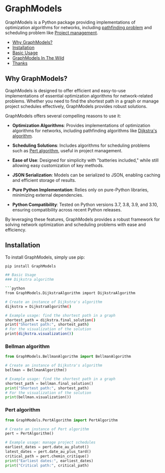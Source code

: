 # GraphModels

GraphModels is a Python package providing implementations of optimization algorithms for networks, including [pathfinding problem](https://fr.wikipedia.org/wiki/Probl%C3%A8me_de_plus_court_chemin) and scheduling problem like [Project management](https://en.wikipedia.org/wiki/Project_management).

- [Why GraphModels?](#why-graphmodels)
- [Installation](#installation)
- [Basic Usage](#basic-usage)
- [GraphModels In The Wild](#graphmodels-in-the-wild)
- [Thanks](#thanks)

## Why GraphModels?

GraphModels is designed to offer efficient and easy-to-use implementations of essential optimization algorithms for network-related problems. Whether you need to find the shortest path in a graph or manage project schedules effectively, GraphModels provides robust solutions.

GraphModels offers several compelling reasons to use it:

- **Optimization Algorithms**: Provides implementations of optimization algorithms for networks, including pathfinding algorithms like [Dijkstra's algorithm](https://fr.wikipedia.org/wiki/Algorithme_de_Dijkstra).

- **Scheduling Solutions**: Includes algorithms for scheduling problems such as [Pert algorithm](https://en.wikipedia.org/wiki/Program_evaluation_and_review_technique), useful in project management.

- **Ease of Use**: Designed for simplicity with "batteries included," while still allowing easy customization of key methods.

- **JSON Serialization**: Models can be serialized to JSON, enabling caching and efficient storage of results.

- **Pure Python Implementation**: Relies only on pure-Python libraries, minimizing external dependencies.

- **Python Compatibility**: Tested on Python versions 3.7, 3.8, 3.9, and 3.10, ensuring compatibility across recent Python releases.

By leveraging these features, GraphModels provides a robust framework for solving network optimization and scheduling problems with ease and efficiency.

## Installation

To install GraphModels, simply use pip:

```bash
pip install GraphModels

## Basic Usage
### Dijkstra algorithm

```python
from GraphModels.DijkstraAlgorithm import DijkstraAlgorithm

# Create an instance of Dijkstra's algorithm
dijkstra = DijkstraAlgorithm()

# Example usage: find the shortest path in a graph
shortest_path = dijkstra.final_solution()
print("Shortest path:", shortest_path)
# For the visualization of the solution 
print(dijkstra.visualization())
```

### Bellman algorithm

```python
from GraphModels.BellmanAlgorithm import BellmanAlgorithm

# Create an instance of Dijkstra's algorithm
bellman = BellmanAlgorithm()

# Example usage: find the shortest path in a graph
shortest_path = bellman.final_solution()
print("Shortest path:", shortest_path)
# For the visualization of the solution 
print(bellman.visualization())
```

### Pert algorithm


```python
from GraphModels.PertAlgorithm import PertAlgorithm

# Create an instance of Pert algorithm
pert = PertAlgorithm()

# Example usage: manage project schedules
earliest_dates = pert.date_au_plutot()
latest_dates = pert.date_au_plus_tard()
critical_path = pert.chemin_critique()
print("Earliest dates:", earliest_dates)
print("Critical path:", critical_path)
```
